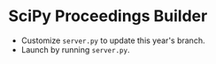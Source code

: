 # SciPy Proceedings Builder

- Customize `server.py` to update this year's branch.
- Launch by running `server.py`.

